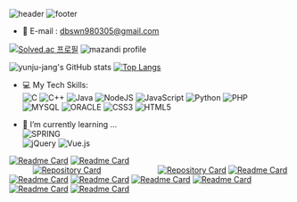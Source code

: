 <!--
**yunju-jang/yunju-jang** is a ✨ _special_ ✨ repository because its `README.md` (this file) appears on your GitHub profile.

Here are some ideas to get you started:

- 🔭 I’m currently working on ...
- 🌱 I’m currently learning ...
- 👯 I’m looking to collaborate on ...
- 🤔 I’m looking for help with ...
- 💬 Ask me about ...
- 📫 How to reach me: ...
- 😄 Pronouns: ...
- ⚡ Fun fact: ...
-->
![header](https://capsule-render.vercel.app/api?type=waving&color=FFC0D4&text=%20YUNJU%20%20&height=200&fontSize=90&fontColor=ffffff)
![footer](https://capsule-render.vercel.app/api?section=footer&type=waving&color=FFC0D4)

- 💬 E-mail : dbswn980305@gmail.com
<!-- - 😄 Pronouns: ...
- ⚡ Fun fact: ... 
 -->




[![Solved.ac 프로필](http://mazassumnida.wtf/api/v2/generate_badge?boj=dbswn9803)](https://solved.ac/dbswn9803)
![mazandi profile](http://mazandi.herokuapp.com/api?handle=dbswn9803&theme=cold)


![yunju-jang's GitHub stats](https://github-readme-stats.vercel.app/api?username=yunju-jang&show_icons=true&border_color=fff&include_all_commits=true&bg_color=30,ff8db1,ffd9e5&icon_color=fff&issue=hide&hide_border=true&title_color=fff&text_color=fff&orgs=We-T,SEND-WHICH,jangbogo-app)
[![Top Langs](https://github-readme-stats.vercel.app/api/top-langs/?username=yunju-jang&layout=compact&hide_border=true&bg_color=30,ff8db1,ffd9e5&text_color=fff&title_color=fff&orgs=We-T,SEND-WHICH,jangbogo-app)](https://github.com/yunju-jang/github-readme-stats)


- 💻 My Tech Skills: <br />
![C](https://img.shields.io/badge/c-%2300599C.svg?style=for-the-badge&logo=c&logoColor=white)
![C++](https://img.shields.io/badge/c++-%2300599C.svg?style=for-the-badge&logo=c%2B%2B&logoColor=white)
![Java](https://img.shields.io/badge/java-%23ED8B00.svg?style=for-the-badge&logo=java&logoColor=white)
![NodeJS](https://img.shields.io/badge/node.js-6DA55F?style=for-the-badge&logo=node.js&logoColor=white)
![JavaScript](https://img.shields.io/badge/javascript-%23323330.svg?style=for-the-badge&logo=javascript&logoColor=%23F7DF1E)
![Python](https://img.shields.io/badge/python-3670A0?style=for-the-badge&logo=python&logoColor=ffdd54)
![PHP](https://img.shields.io/badge/php-777BB4.svg?style=for-the-badge&logo=php&logoColor=white)<br/>
![MYSQL](https://img.shields.io/badge/mysql-%234479A1.svg?style=for-the-badge&logo=mysql&logoColor=white)
![ORACLE](https://img.shields.io/badge/oracle-%23F80000.svg?style=for-the-badge&logo=oracle&logoColor=white)
![CSS3](https://img.shields.io/badge/css3-%231572B6.svg?style=for-the-badge&logo=css3&logoColor=white)
![HTML5](https://img.shields.io/badge/html5-%23E34F26.svg?style=for-the-badge&logo=html5&logoColor=white)


- 🌱 I’m currently learning ... <br/>
![SPRING](https://img.shields.io/badge/typescript-6DB33F.svg?style=for-the-badge&logo=spring&logoColor=white)<br/>
![jQuery](https://img.shields.io/badge/jquery-%230769AD.svg?style=for-the-badge&logo=jquery&logoColor=white)
![Vue.js](https://img.shields.io/badge/vuejs-%2335495e.svg?style=for-the-badge&logo=vuedotjs&logoColor=%234FC08D)


[![Readme Card](https://github-readme-stats.vercel.app/api/pin/?username=yunju-jang&repo=WeT_SERVER)](https://github.com/We-T/WeT_SERVER)
[![Readme Card](https://github-readme-stats.vercel.app/api/pin/?username=yunju-jang&repo=SENDWHICH-web-server)](https://github.com/SEND-WHICH/SENDWHICH-web-server)</br>
   [![Repository Card](https://widget.realdeveloper.pro/api/card?user=yunju-jang&repo=WeT_SERVER)](https://github.com/We-T/WeT_SERVER)       
[![Repository Card](https://widget.realdeveloper.pro/api/card?user=yunju-jang&repo=SENDWHICH-web-server)](https://github.com/SEND-WHICH/SENDWHICH-web-server)
[![Readme Card](https://github-readme-stats.vercel.app/api/pin/?username=yunju-jang&repo=SENDWHICH-web-server)](https://github.com/SENDWHICH-web-server)
[![Readme Card](https://github-readme-stats.vercel.app/api/pin/?username=yunju-jang&repo=SENDWHICH-android)](https://github.com/SENDWHICH-android)
[![Readme Card](https://github-readme-stats.vercel.app/api/pin/?username=yunju-jang&repo=GURU2)](https://github.com/yunju-jang/GURU2)
[![Readme Card](https://github-readme-stats.vercel.app/api/pin/?username=yunju-jang&repo=Server)](https://github.com/Jangbogo-app/Server)
[![Readme Card](https://github-readme-stats.vercel.app/api/pin/?username=yunju-jang&repo=2018JavaProject_60sec)](https://github.com/yunju-jang/2018JavaProject_60sec)
[![Readme Card](https://github-readme-stats.vercel.app/api/pin/?username=yunju-jang&repo=KSJR-PROJECT)](https://github.com/yunju-jang/KSJR-PROJECT)
[![Readme Card](https://github-readme-stats.vercel.app/api/pin/?username=yunju-jang&repo=Algorithm)](https://github.com/yunju-jang/Algorithm)

